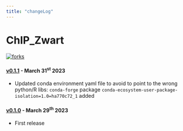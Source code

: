 ```yaml
---
title: "changeLog"
---
```


# ChIP_Zwart
[![forks](https://img.shields.io/github/forks/sebastian-gregoricchio/ChIP_Zwart?style=social)](https://github.com/sebastian-gregoricchio/ChIP_Zwart/fork)


#### [v0.1.1](https://github.com/sebastian-gregoricchio/ChIP_Zwart/releases/tag/0.1.1) - March 31<sup>st</sup> 2023
* Updated conda environment yaml file to avoid to point to the wrong python/R libs: `conda-forge` package `conda-ecosystem-user-package-isolation=1.0=ha770c72_1` added


#### [v0.1.0](https://github.com/sebastian-gregoricchio/ChIP_Zwart/releases/tag/0.1.0) - March 29<sup>th</sup> 2023
* First release
